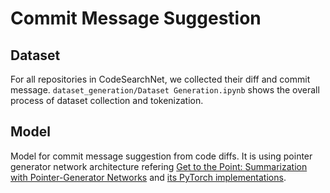 # Commit Message Suggestion

## Dataset

For all repositories in CodeSearchNet, we collected their diff and commit message. `dataset_generation/Dataset Generation.ipynb` shows the overall process of dataset collection and tokenization.

## Model

Model for commit message suggestion from code diffs. It is using pointer generator network architecture refering [Get to the Point: Summarization with Pointer-Generator Networks](https://research.google/pubs/pub46111/) and [its PyTorch implementations](https://github.com/jiminsun/pointer-generator).

